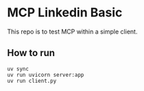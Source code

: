 # MCP Linkedin Basic

This repo is to test MCP within a simple client.

## How to run

```
uv sync
uv run uvicorn server:app
uv run client.py
```
